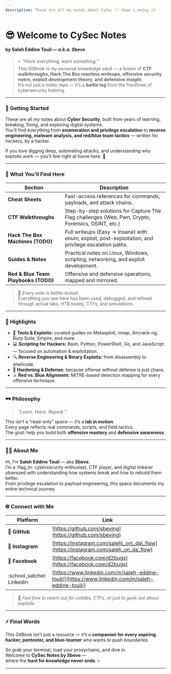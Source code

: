 ```yaml
---
description: These are all my notes about CySec !! Hope u enjoy it
---
```


# 😎 Welcome to CySec Notes

#### by **Saleh Eddine Touil** — _a.k.a. Sbeve_

> ⚡ _“Hack everything, learn something.”_\
> This GitBook is my personal knowledge vault — a fusion of **CTF walkthroughs, Hack The Box machine writeups, offensive security notes, exploit development theory, and defensive insight.**\
> It’s not just a notes repo — it’s a **battle log** from the frontlines of cybersecurity training.

***

### 🚀 **Getting Started**

These are all my notes about **Cyber Security**, built from years of learning, breaking, fixing, and exploring digital systems.\
You’ll find everything from **enumeration and privilege escalation** to **reverse engineering, malware analysis, and red/blue team tactics** — written for hackers, by a hacker.

If you love digging deep, automating attacks, and understanding _why_ exploits work — you’ll feel right at home here. 🐚

***

### 🧩 **What You’ll Find Here**

| Section                              | Description                                                                                          |
| ------------------------------------ | ---------------------------------------------------------------------------------------------------- |
| **Cheat Sheets**                     | Fast-access references for commands, payloads, and attack chains.                                    |
| **CTF Walkthroughs**                 | Step-by-step solutions for Capture The Flag challenges (Web, Pwn, Crypto, Forensics, OSINT, etc.)    |
| **Hack The Box Machines (TODO)**     | Full writeups (Easy → Insane) with enum, exploit, post-exploitation, and privilege escalation paths. |
| **Guides & Notes**                   | Practical notes on Linux, Windows, scripting, networking, and exploit development.                   |
| **Red & Blue Team Playbooks (TODO)** | Offensive and defensive operations, mapped and mirrored.                                             |

> 🧠 _Every note is battle-tested._\
> Everything you see here has been used, debugged, and refined through actual labs, HTB boxes, CTFs, and simulations.

***

### 🧠 **Highlights**

* 🧰 **Tools & Exploits:** curated guides on Metasploit, nmap, Aircrack-ng, Burp Suite, Empire, and more.
* 💻 **Scripting for Hackers:** Bash, Python, PowerShell, Go, and JavaScript — focused on automation & exploitation.
* 🔍 **Reverse Engineering & Binary Exploits:** from disassembly to shellcode.
* 🧱 **Hardening & Defense:** because offense without defense is just chaos.
* ⚔️ **Red vs. Blue Alignment:** MITRE-based detection mapping for every offensive technique.

***

### 🕶️ **Philosophy**

> _“Learn. Hack. Repeat.”_

This isn’t a “read-only” space — it’s a **lab in motion**.\
Every page reflects real commands, scripts, and field tactics.\
The goal: help you build both **offensive mastery** and **defensive awareness**.

***

### 👨‍💻 **About Me**

Hi, I’m **Saleh Eddine Touil** — aka **Sbeve**.\
I’m a :flag\_tn: cybersecurity enthusiast, CTF player, and digital tinkerer obsessed with understanding how systems break and how to rebuild them better.\
From privilege escalation to payload engineering, this space documents my entire technical journey.

***

### 🌐 **Connect with Me**

| Platform                    | Link                                                                                               |
| --------------------------- | -------------------------------------------------------------------------------------------------- |
| 🧠 **GitHub**               | [https://github.com/sbeving](https://github.com/sbeving)                                           |
| 📸 **Instagram**            | [https://instagram.com/saleh\_on\_da\_flow](https://instagram.com/saleh_on_da_flow)                |
| 💬 **Facebook**             | [https://facebook.com/d2bugs](https://facebook.com/d2bugs)                                         |
| :school\_satchel:  Linkedin | [https://www.linkedin.com/in/saleh-eddine-touil/](https://www.linkedin.com/in/saleh-eddine-touil/) |

> 💬 _Feel free to reach out for collabs, CTFs, or just to geek out about exploits._

***

### ⚡ **Final Words**

This GitBook isn’t just a resource — it’s a **companion for every aspiring hacker, pentester, and blue-teamer** who wants to push boundaries.

So grab your terminal, load your proxychains, and dive in.\
Welcome to **CySec Notes by Sbeve** —\
where the **hunt for knowledge never ends**. 💀

***
